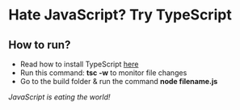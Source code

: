 # Hate JavaScript? Try TypeScript

## How to run?
- Read how to install TypeScript [here](https://www.typescriptlang.org/)
- Run this command: **tsc -w** to monitor file changes
- Go to the build folder & run the command **node filename.js**

_JavaScript is eating the world!_
